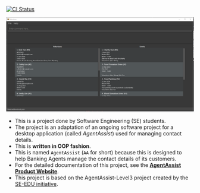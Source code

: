 [![CI Status](https://github.com/se-edu/agentassist-level3/workflows/Java%20CI/badge.svg)](https://github.com/AY2425S1-CS2103T-T14-4/tp/actions)

![Ui](docs/images/Ui.png)

* This is a project done by Software Engineering (SE) students.<br>
* The project is an adaptation of an ongoing software project for a desktop application (called _AgentAssist_) used for managing contact details.
* This is **written in OOP fashion**.
* This is named `AgentAssist` (`AA` for short) because this is designed to help Banking Agents manage the contact details of its customers.
* For the detailed documentation of this project, see the **[AgentAssist Product Website](https://ay2425s1-cs2103t-t14-4.github.io/tp/)**.
* This project is based on the AgentAssist-Level3 project created by the [SE-EDU initiative](https://se-education.org).
